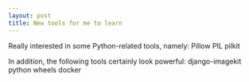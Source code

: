 ```yaml
---
layout: post
title: New tools for me to learn
---
```


Really interested in some Python-related tools, namely:
	Pillow
	PIL
	pilkit

In addition, the following tools certainly look powerful:
	django-imagekit
	python wheels
	docker

